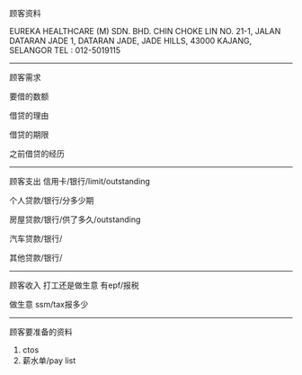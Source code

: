 顾客资料

EUREKA HEALTHCARE (M) SDN. BHD. CHIN CHOKE LIN NO. 21-1, JALAN DATARAN JADE 1, DATARAN JADE, JADE HILLS, 43000 KAJANG, SELANGOR TEL : 012-5019115

-----------------
顾客需求


要借的数额

借贷的理由

借贷的期限

之前借贷的经历


--------------
顾客支出
信用卡/银行/limit/outstanding


个人贷款/银行/分多少期

房屋贷款/银行/供了多久/outstanding

汽车贷款/银行/


其他贷款/银行/

-----------
顾客收入
打工还是做生意
有epf/报税

做生意 ssm/tax报多少

-------
顾客要准备的资料
1. ctos
2. 薪水单/pay list




